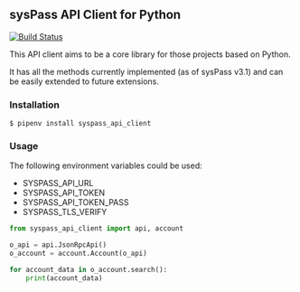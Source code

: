 ## sysPass API Client for Python

[![Build Status](https://travis-ci.org/sysPass/syspass-api-client-python.svg?branch=master)](https://travis-ci.org/sysPass/syspass-api-client-python)

This API client aims to be a core library for those projects based on Python.

It has all the methods currently implemented (as of sysPass v3.1) and can be easily extended to future extensions.

### Installation

```$ pipenv install syspass_api_client```

### Usage

The following environment variables could be used:

* SYSPASS_API_URL
* SYSPASS_API_TOKEN
* SYSPASS_API_TOKEN_PASS
* SYSPASS_TLS_VERIFY

```python
from syspass_api_client import api, account

o_api = api.JsonRpcApi()
o_account = account.Account(o_api)

for account_data in o_account.search():
    print(account_data)
```